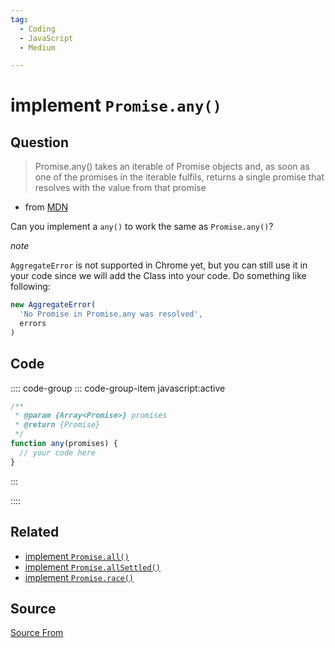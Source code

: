 ```yaml
---
tag:
  - Coding
  - JavaScript
  - Medium

---
```

  
# implement `Promise.any()`

## Question
> Promise.any() takes an iterable of Promise objects and, as soon as one of the promises in the iterable fulfils, returns a single promise that resolves with the value from that promise

*   from [MDN](https://developer.mozilla.org/en-US/docs/Web/JavaScript/Reference/Global_Objects/Promise/any)

Can you implement a `any()` to work the same as `Promise.any()`?

_note_

`AggregateError` is not supported in Chrome yet, but you can still use it in your code since we will add the Class into your code. Do something like following:

```js
new AggregateError(
  'No Promise in Promise.any was resolved', 
  errors
)
```

## Code
:::: code-group
::: code-group-item javascript:active
```javascript
/**
 * @param {Array<Promise>} promises
 * @return {Promise}
 */
function any(promises) {
  // your code here
}
```
:::
    
::::


## Related

+ [implement `Promise.all()`](./implement-Promise-all)
+ [implement `Promise.allSettled()`](./implement-Promise-allSettled)
+ [implement `Promise.race()`](./implement-Promise-race)
##  Source
[Source From](https://bigfrontend.dev/problem/implement-Promise-any)

  